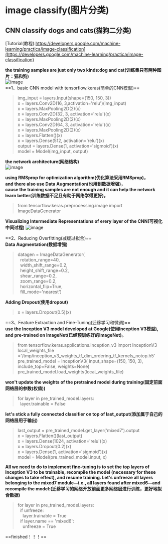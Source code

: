 # image classify(图片分类)
## CNN classify dogs and cats(猫狗二分类)
[Tutorial(教程):https://developers.google.com/machine-learning/practica/image-classification](https://developers.google.com/machine-learning/practica/image-classification)

**the training samples are just only two kinds:dog and cat(训练集只有两种图片：猫和狗)**  
![image](https://wx2.sinaimg.cn/mw1024/8311c72dly1fuhculbeevj20q10ch157.jpg)  
==1、basic CNN model with tensorflow.keras(简单的CNN模型)==

> img_input = layers.Input(shape=(150, 150, 3))  
> x = layers.Conv2D(16, 3,activation='relu')(img_input)  
> x = layers.MaxPooling2D(2)(x)  
> x = layers.Conv2D(32, 3, activation='relu')(x)  
> x = layers.MaxPooling2D(2)(x)  
> x = layers.Conv2D(64, 3, activation='relu')(x)  
> x = layers.MaxPooling2D(2)(x)  
> x = layers.Flatten()(x)  
> x = layers.Dense(512, activation='relu')(x)  
> output = layers.Dense(1, activation='sigmoid')(x)  
> model = Model(img_input, output)

**the network architecture(网络结构)**    
![image](https://wx1.sinaimg.cn/mw1024/8311c72dly1fuhd5mukzwj20f20e7dft.jpg)

**using RMSprop for optimization algorithm(优化算法采用RMSprop)，  
and there also use Data Augmentation(也用到数据增强)，  
cause the training samples are not enough and it can help the network learn better(训练数据不足且有助于网络学得更好)。**   
> from tensorflow.keras.preprocessing.image import ImageDataGenerator

**Visualizing Intermediate Representations of erery layer of the CNN(可视化中间过程)**
![image](https://wx3.sinaimg.cn/mw1024/8311c72dly1fuhdj6sgtrj20s70dr147.jpg)

==2、Reducing Overfitting(减缓过拟合)==  
**Data Augmentation(数据增强)**  
> datagen = ImageDataGenerator(  
>&nbsp;&nbsp;rotation_range=40,  
>&nbsp;&nbsp;width_shift_range=0.2,  
>&nbsp;&nbsp;height_shift_range=0.2,  
>&nbsp;&nbsp;shear_range=0.2,  
>&nbsp;&nbsp;zoom_range=0.2,  
>&nbsp;&nbsp;horizontal_flip=True,  
>&nbsp;&nbsp;fill_mode='nearest')  

**Adding Dropout(使用dropout)**  
> x = layers.Dropout(0.5)(x)

==3、Feature Extraction and Fine-Tuning(迁移学习和微调)==  
**use the Inception V3 model developed at Google(使用Inception V3模型),  
and pre-trained on ImageNet(已经预训练好的ImageNet)。**   
> from tensorflow.keras.applications.inception_v3 import InceptionV3  
> local_weights_file ='/tmp/inception_v3_weights_tf_dim_ordering_tf_kernels_notop.h5'  
> pre_trained_model = InceptionV3( input_shape=(150, 150, 3),   include_top=False, weights=None)  
> pre_trained_model.load_weights(local_weights_file)  

**won't update the weights of the pretrained model during training(固定前面网络层的参数(权值))**  
> for layer in pre_trained_model.layers:  
>&nbsp;&nbsp;layer.trainable = False  

**let's stick a fully connected classifier on top of last_output(添加属于自己的网络层用于输出)**  
> last_output = pre_trained_model.get_layer('mixed7').output  
x = layers.Flatten()(last_output)  
x = layers.Dense(1024, activation='relu')(x)  
x = layers.Dropout(0.2)(x)  
x = layers.Dense(1, activation='sigmoid')(x)  
model = Model(pre_trained_model.input, x)  

**All we need to do to implement fine-tuning is to set the top layers of Inception V3 to be trainable, recompile the model (necessary for these changes to take effect), and resume training. Let's unfreeze all layers belonging to the mixed7 module—i.e., all layers found after mixed6—and recompile the model:(迁移学习的网络开放前面更多网络层进行训练，更好地拟合数据)**  
> for layer in pre_trained_model.layers:  
> &nbsp;&nbsp;if unfreeze:  
>&nbsp;&nbsp;&nbsp;&nbsp;layer.trainable = True  
>&nbsp;&nbsp;if layer.name == 'mixed6':  
>&nbsp;&nbsp;&nbsp;&nbsp;unfreeze = True  

==finished！！！==
